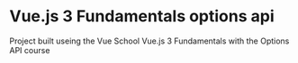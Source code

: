 # Vue.js 3 Fundamentals options api
 Project built useing the Vue School Vue.js 3 Fundamentals with the Options API course
